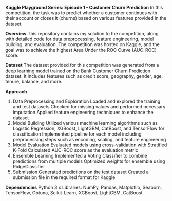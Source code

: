 **Kaggle Playground Series: Episode 1 - Customer Churn Prediction**
In this competition, the task was to predict whether a customer continues with their account or closes it (churns) based on various features provided in the dataset.

**Overview**
This repository contains my solution to the competition, along with detailed code for data preprocessing, feature engineering, model building, and evaluation. The competition was hosted on Kaggle, and the goal was to achieve the highest Area Under the ROC Curve (AUC-ROC) score.

**Dataset**
The dataset provided for this competition was generated from a deep learning model trained on the Bank Customer Churn Prediction dataset. It includes features such as credit score, geography, gender, age, tenure, balance, and more.

**Approach**
1. Data Preprocessing and Exploration
Loaded and explored the training and test datasets
Checked for missing values and performed necessary imputation
Applied feature engineering techniques to enhance the dataset
2. Model Building
Utilized various machine learning algorithms such as Logistic Regression, XGBoost, LightGBM, CatBoost, and TensorFlow for classification
Implemented pipeline for each model including preprocessing steps such as encoding, scaling, and feature engineering
3. Model Evaluation
Evaluated models using cross-validation with Stratified K-Fold
Calculated AUC-ROC score as the evaluation metric
4. Ensemble Learning
Implemented a Voting Classifier to combine predictions from multiple models
Optimized weights for ensemble using RidgeClassifier
5. Submission
Generated predictions on the test dataset
Created a submission file in the required format for Kaggle

**Dependencies**
Python 3.x
Libraries: NumPy, Pandas, Matplotlib, Seaborn, TensorFlow, Optuna, Scikit-Learn, XGBoost, LightGBM, CatBoost
